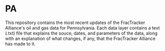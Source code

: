 # PA
This repository contains the most recent updates of the FracTracker Alliance's oil and gas data for Pennsylvania.  Each data layer contains a text (.txt) file that explains the souce, dates, and parameters of the data, along with an explanation of what changes, if any, that the FracTracker Alliance has made to it.
